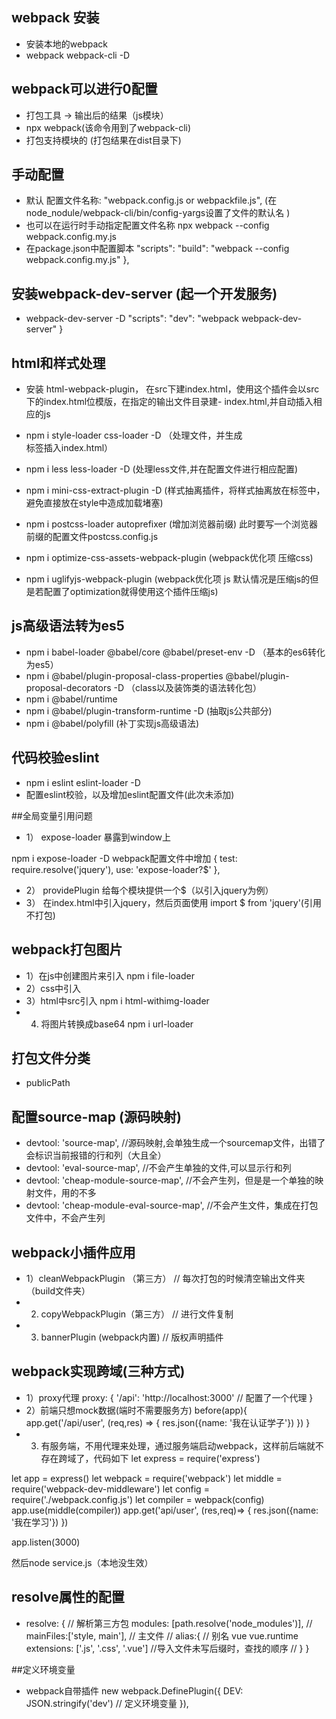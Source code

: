## webpack 安装
- 安装本地的webpack
- webpack webpack-cli -D

## webpack可以进行0配置
- 打包工具 -> 输出后的结果（js模块）
- npx webpack(该命令用到了webpack-cli)
- 打包支持模块的 (打包结果在dist目录下)

## 手动配置
- 默认 配置文件名称: "webpack.config.js or webpackfile.js",   (在node_nodule/webpack-cli/bin/config-yargs设置了文件的默认名 )
- 也可以在运行时手动指定配置文件名称 npx webpack --config webpack.config.my.js
- 在package.json中配置脚本
"scripts": 
    "build": "webpack --config webpack.config.my.js"
  },

## 安装webpack-dev-server (起一个开发服务)
- webpack-dev-server -D
"scripts": 
    "dev": "webpack webpack-dev-server"
}

## html和样式处理
  - 安装 html-webpack-plugin， 在src下建index.html，使用这个插件会以src下的index.html位模版，在指定的输出文件目录建- index.html,并自动插入相应的js

  - npm i style-loader css-loader -D  （处理文件，并生成<style></style>标签插入index.html）
  - npm i less less-loader -D (处理less文件,并在配置文件进行相应配置)

  - npm i mini-css-extract-plugin -D  (样式抽离插件，将样式抽离放在<link>标签中，避免直接放在style中造成加载堵塞)

  - npm i postcss-loader autoprefixer (增加浏览器前缀) 此时要写一个浏览器前缀的配置文件postcss.config.js

  - npm i optimize-css-assets-webpack-plugin (webpack优化项 压缩css)
  - npm i uglifyjs-webpack-plugin (webpack优化项 js 默认情况是压缩js的但是若配置了optimization就得使用这个插件压缩js)

## js高级语法转为es5
  - npm i babel-loader @babel/core @babel/preset-env -D （基本的es6转化为es5）
  - npm i @babel/plugin-proposal-class-properties @babel/plugin-proposal-decorators -D （class以及装饰类的语法转化包）
  - npm i @babel/runtime
  - npm i @babel/plugin-transform-runtime -D (抽取js公共部分)
  - npm i @babel/polyfill (补丁实现js高级语法)

## 代码校验eslint
- npm i eslint eslint-loader -D
- 配置eslint校验，以及增加eslint配置文件(此次未添加)

##全局变量引用问题
- 1） expose-loader 暴露到window上

 npm i expose-loader -D
 webpack配置文件中增加 {
          test: require.resolve('jquery'),
          use: 'expose-loader?$'
        }, 
- 2） providePlugin 给每个模块提供一个$（以引入jquery为例）
- 3） 在index.html中引入jquery，然后页面使用 import $ from 'jquery'(引用不打包)

## webpack打包图片
- 1）在js中创建图片来引入 npm i file-loader
- 2）css中引入
- 3）html中src引入 npm i html-withimg-loader
- 4) 将图片转换成base64 npm i url-loader

## 打包文件分类
- publicPath

## 配置source-map (源码映射)
- devtool: 'source-map', //源码映射,会单独生成一个sourcemap文件，出错了会标识当前报错的行和列（大且全）
- devtool: 'eval-source-map', //不会产生单独的文件,可以显示行和列
- devtool: 'cheap-module-source-map', //不会产生列，但是是一个单独的映射文件，用的不多
- devtool: 'cheap-module-eval-source-map', //不会产生文件，集成在打包文件中，不会产生列

## webpack小插件应用
- 1）cleanWebpackPlugin （第三方） // 每次打包的时候清空输出文件夹（build文件夹）
- 2) copyWebpackPlugin（第三方） // 进行文件复制
- 3) bannerPlugin (webpack内置) // 版权声明插件

## webpack实现跨域(三种方式)
- 1）proxy代理
proxy: {
         '/api': 'http://localhost:3000' // 配置了一个代理
       }
- 2）前端只想mock数据(端时不需要服务方)
before(app){
          app.get('/api/user', (req,res) => {
           res.json({name: '我在认证学子'})
           })
        }
- 3) 有服务端，不用代理来处理，通过服务端启动webpack，这样前后端就不存在跨域了，代码如下
let express = require('express')

let app = express()
let webpack = require('webpack')
let middle = require('webpack-dev-middleware')
let config = require('./webpack.config.js')
let compiler = webpack(config)
app.use(middle(compiler))
app.get('api/user', (res,req)=> {
  res.json({name: '我在学习'})
})

app.listen(3000)

然后node service.js（本地没生效）
## resolve属性的配置
-  resolve: { // 解析第三方包
      modules: [path.resolve('node_modules')],
      // mainFiles:['style, main'], // 主文件
      // alias:{ // 别名 vue vue.runtime
        extensions: ['.js', '.css', '.vue'] //导入文件未写后缀时，查找的顺序
      // }
    }

##定义环境变量
- webpack自带插件 
new webpack.DefinePlugin({ 
        DEV: JSON.stringify('dev') // 定义环境变量
      }),